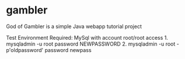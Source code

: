 gambler
=======

God of Gambler is a simple Java webapp tutorial project


Test Environment Required:
MySql with account root/root access
	1. mysqladmin -u root password NEWPASSWORD
	2. mysqladmin -u root -p'oldpassword' password newpass